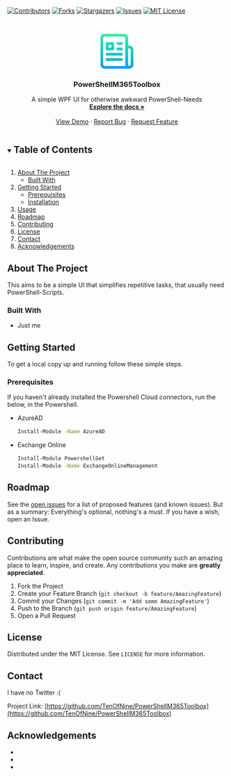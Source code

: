 <!--
*** Thanks for checking out the Best-README-Template. If you have a suggestion
*** that would make this better, please fork the repo and create a pull request
*** or simply open an issue with the tag "enhancement".
*** Thanks again! Now go create something AMAZING! :D
***
***
***
*** To avoid retyping too much info. Do a search and replace for the following:
*** github_username, repo_name, twitter_handle, email, project_title, project_description
-->



<!-- PROJECT SHIELDS -->
<!--
*** I'm using markdown "reference style" links for readability.
*** Reference links are enclosed in brackets [ ] instead of parentheses ( ).
*** See the bottom of this document for the declaration of the reference variables
*** for contributors-url, forks-url, etc. This is an optional, concise syntax you may use.
*** https://www.markdownguide.org/basic-syntax/#reference-style-links
-->
[![Contributors][contributors-shield]][contributors-url]
[![Forks][forks-shield]][forks-url]
[![Stargazers][stars-shield]][stars-url]
[![Issues][issues-shield]][issues-url]
[![MIT License][license-shield]][license-url]




<!-- PROJECT LOGO -->
<br />
<p align="center">
  <a href="https://github.com/TenOfNine/PowerShellM365Toolbox">
    <img src="images/logo.png" alt="Logo" width="80" height="80">
  </a>

  <h3 align="center">PowerShellM365Toolbox</h3>

  <p align="center">
    A simple WPF UI for otherwise awkward PowerShell-Needs
    <br />
    <a href="https://github.com/TenOfNine/PowerShellM365Toolbox"><strong>Explore the docs »</strong></a>
    <br />
    <br />
    <a href="https://github.com/TenOfNine/PowerShellM365Toolbox">View Demo</a>
    ·
    <a href="https://github.com/TenOfNine/PowerShellM365Toolbox/issues">Report Bug</a>
    ·
    <a href="https://github.com/TenOfNine/PowerShellM365Toolbox/issues">Request Feature</a>
  </p>
</p>



<!-- TABLE OF CONTENTS -->
<details open="open">
  <summary><h2 style="display: inline-block">Table of Contents</h2></summary>
  <ol>
    <li>
      <a href="#about-the-project">About The Project</a>
      <ul>
        <li><a href="#built-with">Built With</a></li>
      </ul>
    </li>
    <li>
      <a href="#getting-started">Getting Started</a>
      <ul>
        <li><a href="#prerequisites">Prerequisites</a></li>
        <li><a href="#installation">Installation</a></li>
      </ul>
    </li>
    <li><a href="#usage">Usage</a></li>
    <li><a href="#roadmap">Roadmap</a></li>
    <li><a href="#contributing">Contributing</a></li>
    <li><a href="#license">License</a></li>
    <li><a href="#contact">Contact</a></li>
    <li><a href="#acknowledgements">Acknowledgements</a></li>
  </ol>
</details>



<!-- ABOUT THE PROJECT -->
## About The Project

This aims to be a simple UI that simplifies repetitive tasks, that usually need PowerShell-Scripts.


### Built With

* Just me




<!-- GETTING STARTED -->
## Getting Started

To get a local copy up and running follow these simple steps.

### Prerequisites

If you haven't already installed the Powershell Cloud connectors, run the below, in the Powershell.
* AzureAD
  ```sh
  Install-Module -Name AzureAD
  ```


* Exchange Online
  ```sh
  Install-Module PowershellGet
  Install-Module -Name ExchangeOnlineManagement
  ```


<!-- ROADMAP -->
## Roadmap

See the [open issues](https://github.com/TenOfNine/PowerShellM365Toolbox/issues) for a list of proposed features (and known issues).
But as a summary: Everything's optional, nothing's a must. If you have a wish, open an Issue.



<!-- CONTRIBUTING -->
## Contributing

Contributions are what make the open source community such an amazing place to learn, inspire, and create. Any contributions you make are **greatly appreciated**.

1. Fork the Project
2. Create your Feature Branch (`git checkout -b feature/AmazingFeature`)
3. Commit your Changes (`git commit -m 'Add some AmazingFeature'`)
4. Push to the Branch (`git push origin feature/AmazingFeature`)
5. Open a Pull Request



<!-- LICENSE -->
## License

Distributed under the MIT License. See `LICENSE` for more information.



<!-- CONTACT -->
## Contact

I have no Twitter :(


Project Link: [https://github.com/TenOfNine/PowerShellM365Toolbox](https://github.com/TenOfNine/PowerShellM365Toolbox)



<!-- ACKNOWLEDGEMENTS -->
## Acknowledgements

* []()
* []()
* []()





<!-- MARKDOWN LINKS & IMAGES -->
<!-- https://www.markdownguide.org/basic-syntax/#reference-style-links -->
[contributors-shield]: https://img.shields.io/github/contributors/github_username/repo.svg?style=for-the-badge
[contributors-url]: https://github.com/TenOfNine/PowerShellM365Toolbox/graphs/contributors
[forks-shield]: https://img.shields.io/github/forks/github_username/repo.svg?style=for-the-badge
[forks-url]: https://github.com/TenOfNine/PowerShellM365Toolbox/network/members
[stars-shield]: https://img.shields.io/github/stars/github_username/repo.svg?style=for-the-badge
[stars-url]: https://github.com/TenOfNine/PowerShellM365Toolbox/stargazers
[issues-shield]: https://img.shields.io/github/issues/github_username/repo.svg?style=for-the-badge
[issues-url]: https://github.com/TenOfNine/PowerShellM365Toolbox/issues
[license-shield]: https://img.shields.io/github/license/github_username/repo.svg?style=for-the-badge
[license-url]: https://github.com/TenOfNine/PowerShellM365Toolbox/blob/master/LICENSE.txt
[linkedin-shield]: https://img.shields.io/badge/-LinkedIn-black.svg?style=for-the-badge&logo=linkedin&colorB=555
[linkedin-url]: https://linkedin.com/in/github_username
